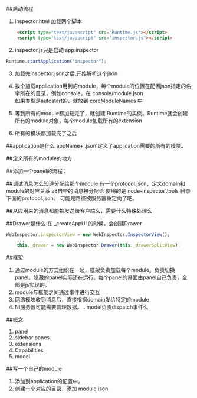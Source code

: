 
##启动流程
1. inspector.html 加载两个脚本
```html
    <script type="text/javascript" src="Runtime.js"></script>
    <script type="text/javascript" src="inspector.js"></script>
```
2. inspector.js只是启动 app:inspector
``` javascript
Runtime.startApplication("inspector");
```
3. 加载完inspector.json之后,开始解析这个json
4. 挨个加载application用到的module，每个module的位置在配置json指定的名字所在的目录，例如console，在 console/module.json  
    如果类型是autostart的，就放到 coreModuleNames 中
5. 等到所有的module都加载完了，就创建 Runtime的实例。Runtime就会创建所有的module对象，每个module加载所有的extension

6. 所有的模块都加载完了之后
    
##application是什么
appName+'.json'定义了application需要的所有的模块。

##定义所有的module的地方

##添加一个panel的流程：

##调试消息怎么知道分配给那个module
有一个protocol.json，定义domain和module的对应关系
v8自带的消息被分配给
使用的是 node-inspector\tools 目录下面的protocol.json。 可能是路径被服务器重定向了吧。

##从应用来的消息都能被发送给客户端么，需要什么特殊处理么

##Drawer是什么
在 _createAppUI 的时候，会创建Drawer
```javascript
WebInspector.inspectorView = new WebInspector.InspectorView();
    ...
    this._drawer = new WebInspector.Drawer(this._drawerSplitView);
```

##框架
1. 通过module的方式组织在一起，框架负责加载每个module。负责切换panel。隐藏的panel实际还在运行。每个panel的界面由panel自己负责，全部是js实现的。
2. module与框架之间通过事件进行交互
3. 网络模块收到消息后，直接根据domain发给特定的module
4. NI服务器可能需要管理数据。
. model负责dispatch事件么

##概念
1. panel
2. sidebar panes
3. extensions
4. Capabilities
5. model

##写一个自己的module
1. 添加到application的配置中，
2. 创建一个对应的目录，添加 module.json